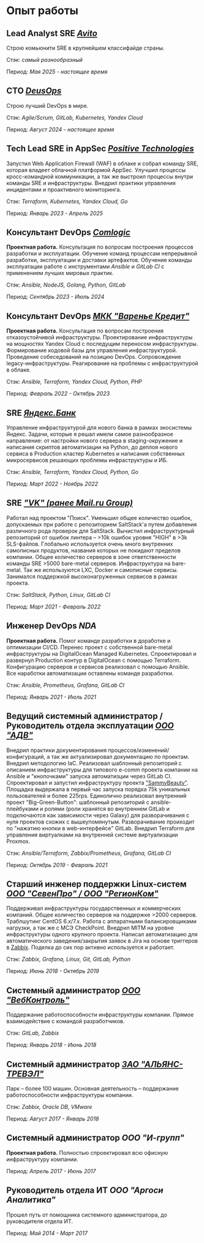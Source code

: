 # Опыт работы

## Lead Analyst SRE _[Avito](https://avito.tech)_

Строю комьюнити SRE в крупнейшем классифайде страны.

Стэк: _самый разнообразный_

Период: _Мая 2025 - настоящее время_

## CTO _[DeusOps](https://deusops.com/b2b)_

Строю лучший DevOps в мире.

Стэк: _Agile/Scrum, GitLab, Kubernetes, Yandex Cloud_

Период: _Август 2024 - настоящее время_

## Tech Lead SRE in AppSec _[Positive Technologies](https://ptsecurity.com)_

Запустил Web Application Firewall (WAF) в облаке и собрал команду SRE, которая владеет облачной платформой AppSec.
Улучшил процессы кросс-командной коммуникации, а так же выстроил процессы внутри команды SRE и инфраструктуры.
Внедрил практики управления инцидентами и проактивного мониторинга.

Стэк: _Terraform, Kubernetes, Yandex Cloud, Go_

Период: _Январь 2023 - Апрель 2025_

## Консультант DevOps _[Comlogic](https://comlogic.ru)_

**Проектная работа.** Консультация по вопросам построения процессов разработки и эксплуатации. Обучение команд процессам непрерывной
разработки, эксплуатации и доставки артефактов. Обучение команды эксплуатации работе с
инструментами _Ansible_ и _GitLab CI_ с применением лучших мировых практик.

Стэк: _Ansible, NodeJS, Golang, Python, GitLab_

Период: _Сентябрь 2023 - Июль 2024_

## Консультант DevOps _[МКК "Варенье Кредит"](https://kekscredit.ru)_

**Проектная работа.** Консультация по вопросам построения отказоустойчивой инфраструктуры. Проектирование инфраструктуры на мощностях
Yandex Cloud с последущим переносом инфраструктуры. Формирование кодовой базы для управления инфраструктурой.
Проведение собеседований на позицию DevOps. Сопровождение legacy-инфраструктуры.
Реагирование на проблемы с инфраструктурой в облаке.

Стэк: _Ansible, Terraform, Yandex Cloud, Python, PHP_

Период: _Февраль 2022 - Октябрь 2023_

## SRE _[Яндекс.Банк](https://bank.yandex.ru)_

Управление инфраструктурой для нового банка в рамках экосистемы Яндекс. Задачи, которые я решал имели самое
разнообразное направление: от настройки нового сервера в staging-окружение и написания скриптов автоматизации на
Python, до деплоя нового сервиса в Production кластер Kubernetes и написания собственных микросервисов решающих
проблемы инфраструктуры и ИБ.

Стэк: _Ansible, Terraform, Yandex Cloud, Python, Go_

Период: _Март 2022 - Ноябрь 2022_

## SRE _["VK" (ранее Mail.ru Group)](https://vk.company/ru/)_

Работал над проектом "Поиск". Уменьшил общее количество ошибок, допускаемых при работе с репозиторием SaltStack'а
путем добавления различного рода проверок для SaltStack. Вычистил инфраструктурный репозиторий от ошибок
линтера – >10k ошибок уровня "HIGH" в >3k SLS-файлов. Глобально используется очень много внутренних самописных
продуктов, названия которых не покидают пределов компании. Общее количество серверов в зоне ответственности
команды SRE >5000 bare-metal серверов. Инфраструктура на bare-metal. Так же используются LXC, Docker и самописные
сервисы. Занимался поддержкой высоконагруженных сервисов в рамках проекта.

Стэк: _SaltStack, Python, Linux, GitLab CI_

Период: _Март 2021 - Февраль 2022_

## Инженер DevOps _NDA_

**Проектная работа.** Помог команде разработки в доработке и оптимизации CI/CD. Перенес проект с собственной
bare-metal инфраструктуры на DigitalOcean Managed Kubernetes. Спроектировал и развернул Production контур в
DigitalOcean с помощью Terraform. Конфигурацию серверов и сервисов реализовал с помощью Ansible.
Все наработки автоматизации оставлены команде разработки.

Стэк: _Ansible, Prometheus, Grafana, GitLab CI_

Период: _Январь 2021 - Июль 2021_

## Ведущий системный администратор / Руководитель отдела эксплуатации _[ООО "АДВ"](http://adv.ru)_

Внедрил практики документирования процессов/изменений/конфигураций, а так же актуализировал документацию по проектам.
Внедрил методологию IaC. Реализовал шаблонный репозиторий с описанием инфраструктуры для типового e-comm проекта
компании на Ansible и "кнопочками" запуска автоматизции через GitLab CI. Спроектировал и запустил инфраструктуру
проекта ["SammyBeauty"](http://sammybeauty.ru). Площадка выдержала в первый час запуска порядка 75k уникальных
пользователей и более 225rps. Единолично реализовал внутренний проект "Big-Green-Button": шаблонный репозиторий с
ansible-плейбуками и ролями (роли хранятся во внутреннем GitLab и подключаются как зависимости через Galaxy) для
разворачивания с нуля проектов схожих с вышеупомянутым. Разворачивание проиходит по "нажатию кнопки в
web-интерфейсе" GitLab. Внедрил Terraform для управления виртуалками на внутренней системе виртуализации Proxmox.

Стэк: _Ansible/Terraform, Zabbix/Prometheus, Grafana, GitLab CI_

Период: _Октябрь 2019 - Февраль 2021_

## Старший инженер поддержки Linux-систем _[ООО "СевенПро" / ООО "РегионКом"](http://7pro.ru)_

Поддерживал инфраструктуры государственных и коммерческих компаний. Общее количество серверов на поддержке >2000
серверов. Траблшутинг CentOS 6.x/7.x. Работа с аппаратными балансировщиками нагрузки, а так же с МСЭ CheckPoint.
Внедрил MITM на уровне инфраструктуры одного крупного проекта. Написал автоматизацию для автоматического
заведения/закрытия заявок в Jira на основе триггеров в [Zabbix](https://github.com/jtprogru/zbx2jira).
Поделка до сих пор активно используется и работает.

Стэк: _Zabbix, Grafana, Linux, Git, GitLab, Python_

Период: _Июнь 2018 - Октябрь 2019_

## Системный администратор _[ООО "ВебКонтроль"](http://webkontrol.com)_

Поддержание работоспособности инфраструктуры компании. Прямое взаимодействие с командой разработчиков.

Стэк: _GitLab, Zabbix_

Период: _Январь 2018 - Июнь 2018_

## Системный администратор _[ЗАО "АЛЬЯНС-ТРЕВЭЛ"](https://www.moireis.ru/)_

Парк – более 100 машин. Основная деятельность – поддержание работоспособности инфраструктуры компании.

Стэк: _Zabbix, Oracle DB, VMware_

Период: _Август 2017 - Январь 2018_

## Системный администратор _ООО "И-групп"_

**Проектная работа.** Полностью спроектировал всю офисную инфраструктуру компании.

Период: _Апрель 2017 - Июнь 2017_

## Руководитель отдела ИТ _ООО "Аргоси Аналитика"_

Прошел путь от помощника системного администратора, до руководителя отдела ИТ.

Период: _Май 2014 - Март 2017_
